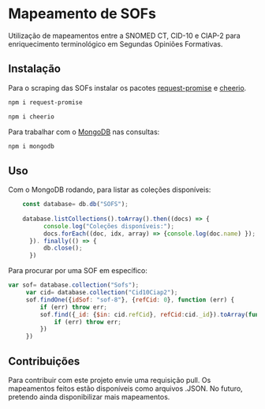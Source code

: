 # Mapeamento de SOFs

Utilização de mapeamentos entre a SNOMED CT, CID-10 e CIAP-2 para enriquecimento terminológico em Segundas Opiniões Formativas. 

## Instalação

Para o scraping das SOFs instalar os pacotes [request-promise](https://www.npmjs.com/package/request-promise) e [cheerio](https://www.npmjs.com/package/cheerio).

```bash
npm i request-promise
```

```bash
npm i cheerio
```

Para trabalhar com o [MongoDB](https://www.mongodb.com/) nas consultas:

```bash
npm i mongodb
```


## Uso
Com o MongoDB rodando, para listar as coleções disponíveis:

```javascript
    const database= db.db("SOFS");
    
    database.listCollections().toArray().then((docs) => {
          console.log("Coleções disponíveis:");
          docs.forEach((doc, idx, array) => {console.log(doc.name) });
      }). finally(() => {
          db.close();
      }) 
```

Para procurar por uma SOF em específico:

```javascript
var sof= database.collection("Sofs");
     var cid= database.collection("Cid10Ciap2");
     sof.findOne({idSof: "sof-8"}, {refCid: 0}, function (err) {
         if (err) throw err;
         sof.find({_id: {$in: cid.refCid}, refCid:cid._id}).toArray(function (err, other) {
             if (err) throw err;
         })
     })
```


## Contribuições

Para contribuir com este projeto envie uma requisição pull. Os mapeamentos feitos estão disponíveis como arquivos .JSON. No futuro, pretendo ainda disponibilizar mais mapeamentos.


